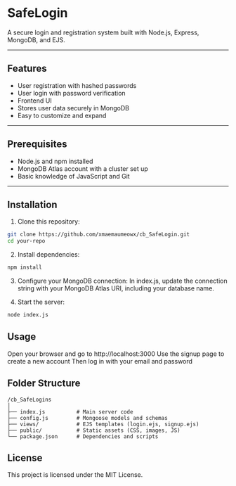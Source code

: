 # SafeLogin

A secure login and registration system built with Node.js, Express, MongoDB, and EJS.

---

## Features

- User registration with hashed passwords
- User login with password verification
- Frontend UI
- Stores user data securely in MongoDB
- Easy to customize and expand

---

## Prerequisites

- Node.js and npm installed
- MongoDB Atlas account with a cluster set up
- Basic knowledge of JavaScript and Git

---

## Installation

1. Clone this repository:
```bash
git clone https://github.com/xmaemaumeowx/cb_SafeLogin.git
cd your-repo
```
2. Install dependencies:
```bash
npm install
```
3. Configure your MongoDB connection:
In index.js, update the connection string with your MongoDB Atlas URI, including your database name.

4. Start the server:
```bash
node index.js
```
## Usage
Open your browser and go to http://localhost:3000
Use the signup page to create a new account
Then log in with your email and password

## Folder Structure
```
/cb_SafeLogins
│
├── index.js          # Main server code
├── config.js         # Mongoose models and schemas
├── views/            # EJS templates (login.ejs, signup.ejs)
├── public/           # Static assets (CSS, images, JS)
└── package.json      # Dependencies and scripts
```
## License
This project is licensed under the MIT License.
